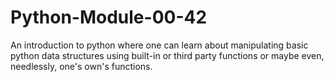 # Python-Module-00-42

An introduction to python where one can learn about manipulating basic python data structures using built-in or third party functions or maybe even, needlessly, one's own's functions.
